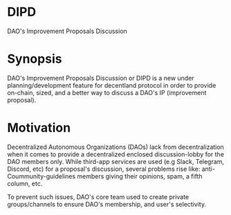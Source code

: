 # DIPD
DAO's Improvement Proposals Discussion
# Synopsis
DAO's Improvement Proposals Discussion or DIPD is a new under planning/development feature for decentland protocol in order to provide on-chain, sized, and a better way to discuss a DAO's IP (improvement proposal).
# Motivation
Decentralized Autonomous Organizations (DAOs) lack from decentralization when it comes to provide a decentralized enclosed discussion-lobby for the DAO members only. While third-app services are used (e.g Slack, Telegram, Discord, etc) for a proposal's discussion, several problems rise like: anti-Coummunity-guidelines members giving their opinions, spam, a fifth column, etc.

To prevent such issues, DAO's core team used to create private groups/channels to ensure DAO's membership, and user's selectivity.

